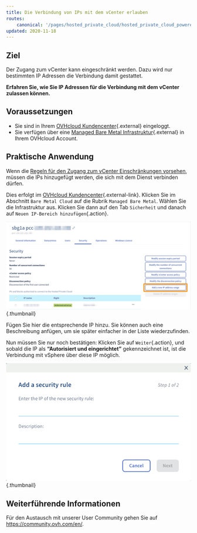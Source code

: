 ```yaml
---
title: Die Verbindung von IPs mit dem vCenter erlauben
routes:
    canonical: '/pages/hosted_private_cloud/hosted_private_cloud_powered_by_vmware/autoriser_des_ip_a_se_connecter_au_vcenter'
updated: 2020-11-18
---
```



## Ziel

Der Zugang zum vCenter kann eingeschränkt werden. Dazu wird nur bestimmten IP Adressen die Verbindung damit gestattet. 

**Erfahren Sie, wie Sie IP Adressen für die Verbindung mit dem vCenter zulassen können.**

## Voraussetzungen

* Sie sind in Ihrem [OVHcloud Kundencenter](https://www.ovh.com/auth/?action=gotomanager&from=https://www.ovh.de/&ovhSubsidiary=de){.external} eingeloggt.
* Sie verfügen über eine [Managed Bare Metal Infrastruktur](https://www.ovhcloud.com/de/managed-bare-metal/){.external} in Ihrem OVHcloud Account.

## Praktische Anwendung

Wenn die [ Regeln für den Zugang zum vCenter Einschränkungen vorsehen](/pages/bare_metal_cloud/managed_bare_metal/vcenter-modify-access-policy), müssen die IPs hinzugefügt werden, die sich mit dem Dienst verbinden dürfen.

Dies erfolgt im [OVHcloud Kundencenter](https://www.ovh.com/auth/?action=gotomanager&from=https://www.ovh.de/&ovhSubsidiary=de){.external-link}. Klicken Sie im Abschnitt `Bare Metal Cloud` auf die Rubrik `Managed Bare Metal`. Wählen Sie die Infrastruktur aus. Klicken Sie dann auf den Tab `Sicherheit` und danach auf `Neuen IP-Bereich hinzufügen`{.action}.

![vCenter](images/restrictIP.png){.thumbnail}

Fügen Sie hier die entsprechende IP hinzu. Sie können auch eine Beschreibung anfügen, um sie später einfacher in der Liste wiederzufinden.

Nun müssen Sie nur noch bestätigen: Klicken Sie auf `Weiter`{.action}, und sobald die IP als **“Autorisiert und eingerichtet”** gekennzeichnet ist, ist die Verbindung mit vSphere über diese IP möglich.

![vCenter](images/restrictIP2.JPG){.thumbnail}

## Weiterführende Informationen

Für den Austausch mit unserer User Community gehen Sie auf <https://community.ovh.com/en/>.
